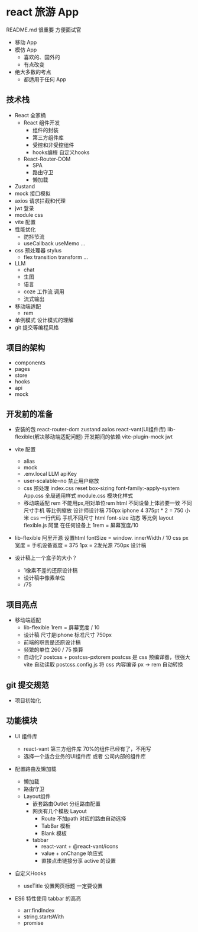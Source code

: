 # react 旅游 App

README.md 很重要 方便面试官

- 移动 App
- 模仿 App
  - 喜欢的、国外的
  - 有点改变
- 绝大多数的考点
  - 都适用于任何 App

## 技术栈

- React 全家桶
  - React 组件开发
    - 组件的封装
    - 第三方组件库
    - 受控和非受控组件
    - hooks编程 自定义hooks
  - React-Router-DOM
    - SPA
    - 路由守卫
    - 懒加载
- Zustand
- mock 接口模拟
- axios 请求拦截和代理
- jwt 登录
- module css
- vite 配置
- 性能优化
  - 防抖节流
  - useCallback useMemo ...
- css 预处理器 stylus
  - flex transition transform ...
- LLM
  - chat
  - 生图
  - 语言
  - coze 工作流 调用
  - 流式输出
- 移动端适配
  - rem
- 单例模式 设计模式的理解
- git 提交等编程风格

## 项目的架构

- components
- pages
- store
- hooks
- api
- mock

## 开发前的准备

- 安装的包
  react-router-dom zustand axios
  react-vant(UI组件库) lib-flexible(解决移动端适配问题)
  开发期间的依赖
  vite-plugin-mock jwt
- vite 配置
  - alias
  - mock
  - .env.local
  LLM apiKey
  - user-scalable=no 禁止用户缩放
  - css 预处理
    index.css reset
    box-sizing font-family:-apply-system
    App.css 全局通用样式
    module.css 模块化样式
  - 移动端适配 rem
    不能用px,相对单位rem html
    不同设备上体验要一致
    不同尺寸手机 等比例缩放
    设计师设计稿 750px iphone 4 375pt * 2 = 750
    小米
    css 一行代码 手机不同尺寸 html font-size 动态 等比例
    layout
    flexible.js 阿里 在任何设备上
    1rem = 屏幕宽度/10
- lib-flexible
  阿里开源
  设置html fontSize = window.
  innerWidth / 10
  css px 宽度 = 手机设备宽度 = 375
  1px = 2发光源
  750px 设计稿

- 设计稿上一个盒子的大小？
  - 1像素不差的还原设计稿
  - 设计稿中像素单位
  - /75

## 项目亮点

- 移动端适配
  - lib-flexible 1rem = 屏幕宽度 / 10
  - 设计稿 尺寸是iphone 标准尺寸 750px
  - 前端的职责是还原设计稿
  - 频繁的单位 260 / 75 换算
  - 自动化?
    postcss + postcss-pxtorem
    postcss 是 css 预编译器，很强大
    vite 自动读取 postcss.config.js 将 css 内容编译
    px -> rem 自动转换

## git 提交规范

- 项目初始化

## 功能模块

- UI 组件库
  - react-vant 第三方组件库 70%的组件已经有了，不用写
  - 选择一个适合业务的UI组件库 或者 公司内部的组件库
- 配置路由及懒加载
  - 懒加载
  - 路由守卫
  - Layout组件
    - 嵌套路由Outlet 分组路由配置
    - 网页有几个模板 Layout
      - Route 不加path 对应的路由自动选择
      - TabBar 模板
      - Blank 模板
    - tabbar
      - react-vant + @react-vant/icons
      - value + onChange 响应式
      - 直接点击链接分享 active 的设置

- 自定义Hooks
  - useTitle 设置网页标题 一定要设置

- ES6 特性使用
  tabbar 的高亮
  - arr.findIndex
  - string.startsWith
  - promise
